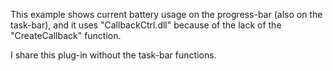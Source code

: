 This example shows current battery usage on the progress-bar (also on the task-bar), and it uses "CallbackCtrl.dll" because of the lack of the "CreateCallback" function.

I share this plug-in without the task-bar functions.
